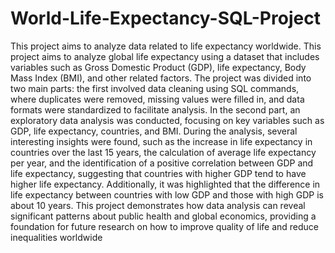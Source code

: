 # World-Life-Expectancy-SQL-Project
 This project aims to analyze data related to life expectancy worldwide.
 This project aims to analyze global life expectancy using a dataset that includes variables such as Gross Domestic Product (GDP), life expectancy, Body Mass Index (BMI), and other related factors. The project was divided into two main parts: the first involved data cleaning using SQL commands, where duplicates were removed, missing values were filled in, and data formats were standardized to facilitate analysis. In the second part, an exploratory data analysis was conducted, focusing on key variables such as GDP, life expectancy, countries, and BMI. During the analysis, several interesting insights were found, such as the increase in life expectancy in countries over the last 15 years, the calculation of average life expectancy per year, and the identification of a positive correlation between GDP and life expectancy, suggesting that countries with higher GDP tend to have higher life expectancy. Additionally, it was highlighted that the difference in life expectancy between countries with low GDP and those with high GDP is about 10 years. This project demonstrates how data analysis can reveal significant patterns about public health and global economics, providing a foundation for future research on how to improve quality of life and reduce inequalities worldwide
